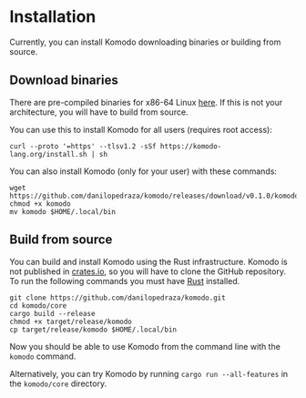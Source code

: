 # Installation

Currently, you can install Komodo downloading binaries or building from source.

## Download binaries

There are pre-compiled binaries for x86-64 Linux [here](https://github.com/danilopedraza/komodo/releases/download/v0.1.0/komodo). If this is not your architecture, you will have to build from source.

You can use this to install Komodo for all users (requires root access):

```
curl --proto '=https' --tlsv1.2 -sSf https://komodo-lang.org/install.sh | sh
```

You can also install Komodo (only for your user) with these commands:

```
wget https://github.com/danilopedraza/komodo/releases/download/v0.1.0/komodo
chmod +x komodo
mv komodo $HOME/.local/bin
```

## Build from source

You can build and install Komodo using the Rust infrastructure. Komodo is not published in [crates.io](https://crates.io/), so you will have to clone the GitHub repository. To run the following commands you must have [Rust](https://www.rust-lang.org/learn/get-started) installed.

```
git clone https://github.com/danilopedraza/komodo.git
cd komodo/core
cargo build --release
chmod +x target/release/komodo
cp target/release/komodo $HOME/.local/bin
```

Now you should be able to use Komodo from the command line with the `komodo` command.

Alternatively, you can try Komodo by running `cargo run --all-features` in the `komodo/core` directory.
